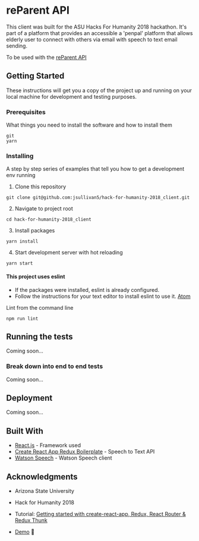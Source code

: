 # reParent API

This client was built for the ASU Hacks For Humanity 2018 hackathon.  It's part of a platform that provides an accessible a 'penpal' platform that allows elderly user to connect with others via email with speech to text email sending.

To be used with the [reParent API](https://github.com/jsullivan5/hack-for-humanity-2018_api)

## Getting Started

These instructions will get you a copy of the project up and running on your local machine for development and testing purposes.

### Prerequisites

What things you need to install the software and how to install them

```
git
yarn
```

### Installing

A step by step series of examples that tell you how to get a development env running

1. Clone this repository

```
git clone git@github.com:jsullivan5/hack-for-humanity-2018_client.git
```

2. Navigate to project root

```
cd hack-for-humanity-2018_client
```

3. Install packages

```
yarn install
```

4. Start development server with hot reloading

```
yarn start
```

#### This project uses eslint
- If the packages were installed, eslint is already configured.
- Follow the instructions for your text editor to install eslint to use it. [Atom](https://atom.io/packages/linter-eslint)

Lint from the command line

```
npm run lint
```

## Running the tests

Coming soon...

### Break down into end to end tests

Coming soon...

## Deployment

Coming soon...

## Built With

* [React.js](https://reactjs.org/) - Framework used
* [Create React App Redux Boilerplate](https://github.com/notrab/create-react-app-redux) - Speech to Text API
* [Watson Speech](https://www.npmjs.com/package/watson-speech) - Watson Speech client


## Acknowledgments

* Arizona State University
* Hack for Humanity 2018

* Tutorial: [Getting started with create-react-app, Redux, React Router & Redux Thunk](https://medium.com/@notrab/getting-started-with-create-react-app-redux-react-router-redux-thunk-d6a19259f71f)
* [Demo](https://create-react-app-redux.now.sh) 🙌

